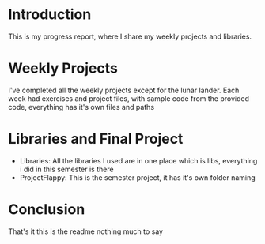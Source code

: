 # Introduction
This is my progress report, where I share my weekly projects and libraries.

# Weekly Projects
I've completed all the weekly projects except for the lunar lander. Each week had exercises and project files, with sample code from the provided code, everything has it's own files and paths


# Libraries and Final Project
* Libraries: All the libraries I used are in one place which is libs, everything i did in this semester is there
* ProjectFlappy: This is the semester project, it has it's own folder naming

# Conclusion
That's it this is the readme nothing much to say
